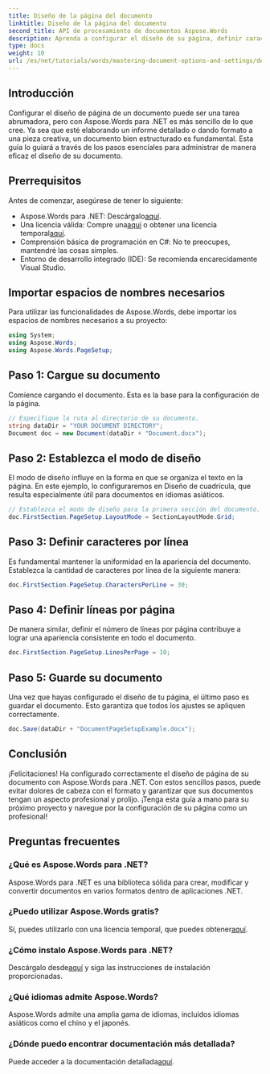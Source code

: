 ```yaml
---
title: Diseño de la página del documento
linktitle: Diseño de la página del documento
second_title: API de procesamiento de documentos Aspose.Words
description: Aprenda a configurar el diseño de su página, definir caracteres por línea y optimizar la apariencia del documento con pasos simples y prácticos. Perfecto para desarrolladores de cualquier nivel.
type: docs
weight: 10
url: /es/net/tutorials/words/mastering-document-options-and-settings/document-page-layout/
---
```

## Introducción

Configurar el diseño de página de un documento puede ser una tarea abrumadora, pero con Aspose.Words para .NET es más sencillo de lo que cree. Ya sea que esté elaborando un informe detallado o dando formato a una pieza creativa, un documento bien estructurado es fundamental. Esta guía lo guiará a través de los pasos esenciales para administrar de manera eficaz el diseño de su documento.

## Prerrequisitos

Antes de comenzar, asegúrese de tener lo siguiente:

- Aspose.Words para .NET: Descárgalo[aquí](https://releases.aspose.com/words/net/).
-  Una licencia válida: Compre una[aquí](https://purchase.aspose.com/buy) o obtener una licencia temporal[aquí](https://purchase.aspose.com/temporary-license/).
- Comprensión básica de programación en C#: No te preocupes, mantendré las cosas simples.
- Entorno de desarrollo integrado (IDE): Se recomienda encarecidamente Visual Studio.

## Importar espacios de nombres necesarios

Para utilizar las funcionalidades de Aspose.Words, debe importar los espacios de nombres necesarios a su proyecto:

```csharp
using System;
using Aspose.Words;
using Aspose.Words.PageSetup;
```

## Paso 1: Cargue su documento

Comience cargando el documento. Esta es la base para la configuración de la página.

```csharp
// Especifique la ruta al directorio de su documento.
string dataDir = "YOUR DOCUMENT DIRECTORY";
Document doc = new Document(dataDir + "Document.docx");
```

## Paso 2: Establezca el modo de diseño

El modo de diseño influye en la forma en que se organiza el texto en la página. En este ejemplo, lo configuraremos en Diseño de cuadrícula, que resulta especialmente útil para documentos en idiomas asiáticos.

```csharp
// Establezca el modo de diseño para la primera sección del documento.
doc.FirstSection.PageSetup.LayoutMode = SectionLayoutMode.Grid;
```

## Paso 3: Definir caracteres por línea

Es fundamental mantener la uniformidad en la apariencia del documento. Establezca la cantidad de caracteres por línea de la siguiente manera:

```csharp
doc.FirstSection.PageSetup.CharactersPerLine = 30;
```

## Paso 4: Definir líneas por página

De manera similar, definir el número de líneas por página contribuye a lograr una apariencia consistente en todo el documento.

```csharp
doc.FirstSection.PageSetup.LinesPerPage = 10;
```

## Paso 5: Guarde su documento

Una vez que hayas configurado el diseño de tu página, el último paso es guardar el documento. Esto garantiza que todos los ajustes se apliquen correctamente.

```csharp
doc.Save(dataDir + "DocumentPageSetupExample.docx");
```

## Conclusión

¡Felicitaciones! Ha configurado correctamente el diseño de página de su documento con Aspose.Words para .NET. Con estos sencillos pasos, puede evitar dolores de cabeza con el formato y garantizar que sus documentos tengan un aspecto profesional y prolijo. ¡Tenga esta guía a mano para su próximo proyecto y navegue por la configuración de su página como un profesional!

## Preguntas frecuentes

### ¿Qué es Aspose.Words para .NET?
Aspose.Words para .NET es una biblioteca sólida para crear, modificar y convertir documentos en varios formatos dentro de aplicaciones .NET.

### ¿Puedo utilizar Aspose.Words gratis?
 Sí, puedes utilizarlo con una licencia temporal, que puedes obtener[aquí](https://purchase.aspose.com/temporary-license/).

### ¿Cómo instalo Aspose.Words para .NET?
 Descárgalo desde[aquí](https://releases.aspose.com/words/net/) y siga las instrucciones de instalación proporcionadas.

### ¿Qué idiomas admite Aspose.Words?
Aspose.Words admite una amplia gama de idiomas, incluidos idiomas asiáticos como el chino y el japonés.

### ¿Dónde puedo encontrar documentación más detallada?
 Puede acceder a la documentación detallada[aquí](https://reference.aspose.com/words/net/).